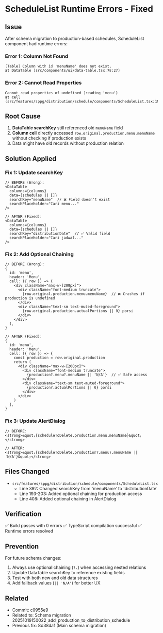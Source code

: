# ScheduleList Runtime Errors - Fixed

## Issue
After schema migration to production-based schedules, ScheduleList component had runtime errors:

### Error 1: Column Not Found
```
[Table] Column with id 'menuName' does not exist.
at DataTable (src/components/ui/data-table.tsx:78:27)
```

### Error 2: Cannot Read Properties
```
Cannot read properties of undefined (reading 'menu')
at cell (src/features/sppg/distribution/schedule/components/ScheduleList.tsx:197:74)
```

## Root Cause

1. **DataTable searchKey** still referenced old `menuName` field
2. **Column cell** directly accessed `row.original.production.menu.menuName` without checking if production exists
3. Data might have old records without production relation

## Solution Applied

### Fix 1: Update searchKey
```tsx
// BEFORE (Wrong):
<DataTable
  columns={columns}
  data={schedules || []}
  searchKey="menuName"  // ❌ Field doesn't exist
  searchPlaceholder="Cari menu..."
/>

// AFTER (Fixed):
<DataTable
  columns={columns}
  data={schedules || []}
  searchKey="distributionDate"  // ✅ Valid field
  searchPlaceholder="Cari jadwal..."
/>
```

### Fix 2: Add Optional Chaining
```tsx
// BEFORE (Wrong):
{
  id: 'menu',
  header: 'Menu',
  cell: ({ row }) => (
    <div className="max-w-[200px]">
      <div className="font-medium truncate">
        {row.original.production.menu.menuName}  // ❌ Crashes if production is undefined
      </div>
      <div className="text-sm text-muted-foreground">
        {row.original.production.actualPortions || 0} porsi
      </div>
    </div>
  ),
}

// AFTER (Fixed):
{
  id: 'menu',
  header: 'Menu',
  cell: ({ row }) => {
    const production = row.original.production
    return (
      <div className="max-w-[200px]">
        <div className="font-medium truncate">
          {production?.menu?.menuName || 'N/A'}  // ✅ Safe access
        </div>
        <div className="text-sm text-muted-foreground">
          {production?.actualPortions || 0} porsi
        </div>
      </div>
    )
  },
}
```

### Fix 3: Update AlertDialog
```tsx
// BEFORE:
<strong>&quot;{scheduleToDelete.production.menu.menuName}&quot;</strong>

// AFTER:
<strong>&quot;{scheduleToDelete.production?.menu?.menuName || 'N/A'}&quot;</strong>
```

## Files Changed

- `src/features/sppg/distribution/schedule/components/ScheduleList.tsx`
  - Line 392: Changed searchKey from 'menuName' to 'distributionDate'
  - Line 193-203: Added optional chaining for production access
  - Line 408: Added optional chaining in AlertDialog

## Verification

✅ Build passes with 0 errors
✅ TypeScript compilation successful
✅ Runtime errors resolved

## Prevention

For future schema changes:
1. Always use optional chaining (`?.`) when accessing nested relations
2. Update DataTable searchKey to reference existing fields
3. Test with both new and old data structures
4. Add fallback values (`|| 'N/A'`) for better UX

## Related

- Commit: c0955e9
- Related to: Schema migration 20251019150022_add_production_to_distribution_schedule
- Previous fix: 8d38daf (Main schema migration)
